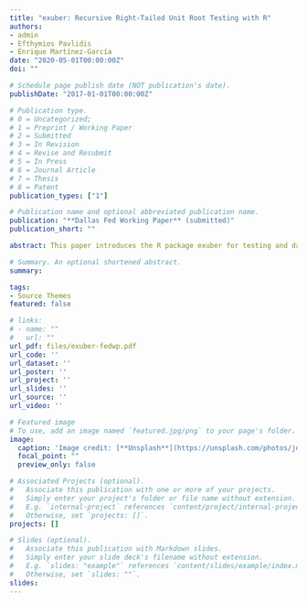 ```yaml
---
title: "exuber: Recursive Right-Tailed Unit Root Testing with R"
authors:
- admin
- Efthymios Pavlidis
- Enrique Martínez-García
date: "2020-05-01T00:00:00Z"
doi: ""

# Schedule page publish date (NOT publication's date).
publishDate: "2017-01-01T00:00:00Z"

# Publication type.
# 0 = Uncategorized; 
# 1 = Preprint / Working Paper 
# 2 = Submitted
# 3 = In Revision
# 4 = Revise and Resubmit
# 5 = In Press
# 6 = Journal Article
# 7 = Thesis 
# 8 = Patent
publication_types: ["1"]

# Publication name and optional abbreviated publication name.
publication: "**Dallas Fed Working Paper** (submitted)"
publication_short: ""

abstract: This paper introduces the R package exuber for testing and date-stamping periods of mildly explosive dynamics (exuberance) in time series.  The package computes test statistics for the supremum ADF test (SADF) of Phillips, Wu, and Yu (2011), the generalized SADF  (GSADF)  of  Phillips,  Shi,  and  Yu  (2015a,b),  and  the  panel  GSADF  proposed by Pavlidis,  Yusupova,  Paya,  Peel, Martínez-García,  Mack,  and Grossman (2016);  generates  finite-sample  critical  values  based  on  Monte  Carlo  and  bootstrap  methods;  and implements the corresponding date-stamping procedures.  The recursive least-squares algorithm that we introduce in our implementation of these techniques utilizes the matrix inversion lemma and in that way achieves significant speed improvements.  We illustrate the speed gains in a simulation experiment, and provide illustrations of the package using artificial series and a panel on international house prices.

# Summary. An optional shortened abstract.
summary: 

tags:
- Source Themes
featured: false

# links:
# - name: ""
#   url: ""
url_pdf: files/exuber-fedwp.pdf
url_code: ''
url_dataset: ''
url_poster: ''
url_project: ''
url_slides: ''
url_source: ''
url_video: ''

# Featured image
# To use, add an image named `featured.jpg/png` to your page's folder. 
image:
  caption: 'Image credit: [**Unsplash**](https://unsplash.com/photos/jdD8gXaTZsc)'
  focal_point: ""
  preview_only: false

# Associated Projects (optional).
#   Associate this publication with one or more of your projects.
#   Simply enter your project's folder or file name without extension.
#   E.g. `internal-project` references `content/project/internal-project/index.md`.
#   Otherwise, set `projects: []`.
projects: []

# Slides (optional).
#   Associate this publication with Markdown slides.
#   Simply enter your slide deck's filename without extension.
#   E.g. `slides: "example"` references `content/slides/example/index.md`.
#   Otherwise, set `slides: ""`.
slides: 
---
```


<!-- {{% alert note %}}
Click the *Cite* button above to demo the feature to enable visitors to import publication metadata into their reference management software.
{{% /alert %}}

{{% alert note %}}
Click the *Slides* button above to demo Academic's Markdown slides feature.
{{% /alert %}}

Supplementary notes can be added here, including [code and math](https://sourcethemes.com/academic/docs/writing-markdown-latex/). --!>

